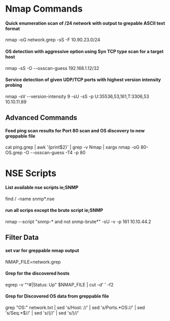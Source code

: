 # Nmap Commands
#### Quick enumeration scan of /24 network with output to grepable ASCII text format
nmap -oG network.grep -sS -F 10.90.23.0/24
#### OS detection with aggressive option using Syn TCP type scan for a target host
nmap -sS -O --osscan-guess 192.168.1.12/32
#### Service detection of given UDP/TCP ports with highest version intensity probing
  nmap -sV --version-intensity 9 -sU -sS -p U:35536,53,161,T:3306,53 10.10.11.89

## Advanced Commands
#### Feed ping scan results for Port 80 scan and OS discovery to new greppable file
cat ping.grep | awk '{print$2}' | grep -v Nmap | xargs nmap -oG 80-OS.grep -O --osscan-guess -T4 -p 80

# NSE Scripts
#### List available nse scripts ie;SNMP
find / -name snmp*.nse
#### run all scrips except the brute script ie;SNMP
nmap  --script "snmp-* and not snmp-brute*" -sU -v -p 161 10.10.44.2



## Filter Data
#### set var for greppable nmap output
NMAP_FILE=network.grep
#### Grep for the discovered hosts
egrep -v "^#|Status: Up" $NMAP_FILE | cut -d' ' -f2
#### Grep for Discovered OS data from greppable file
grep "OS:" network.txt | sed 's/Host: //' | sed 's/Ports.\*OS://' | sed 's/Seq.\*$//' | sed 's/(//' | sed 's/)//'
